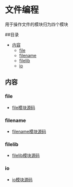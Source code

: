 # 文件编程
用于操作文件的模块归为四个模块

##目录
+ [内容](#内容)
    - [file](#file)
    - [filename](#filename)
    - [filelib](#filelib)
    - [io](#io)

## 内容
### file
* [file模块源码][1]

### filename
* [filename模块源码][2]

### filelib
* [filelib模块源码][3]

### io
* [io模块源码][4]


[1]: https://github.com/erlang/otp/blob/maint/lib/kernel/src/file.erl
[2]: https://github.com/erlang/otp/blob/maint/lib/stdlib/src/filename.erl
[3]: https://github.com/erlang/otp/blob/maint/lib/stdlib/src/filelib.erl
[4]: https://github.com/erlang/otp/blob/maint/lib/stdlib/src/io.erl
